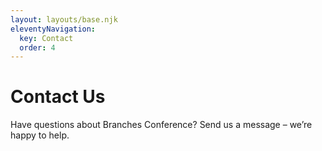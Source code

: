 ```yaml
---
layout: layouts/base.njk
eleventyNavigation:
  key: Contact
  order: 4
---
```

# Contact Us

Have questions about Branches Conference? Send us a message – we’re happy to help.
